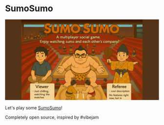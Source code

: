 # SumoSumo

[![SumoSumo Gameplay](public/thumbnail.png)](https://playsumosumo.com/)

Let's play some [SumoSumo](https://playsumosumo.com/)!

Completely open source, inspired by #vibejam
